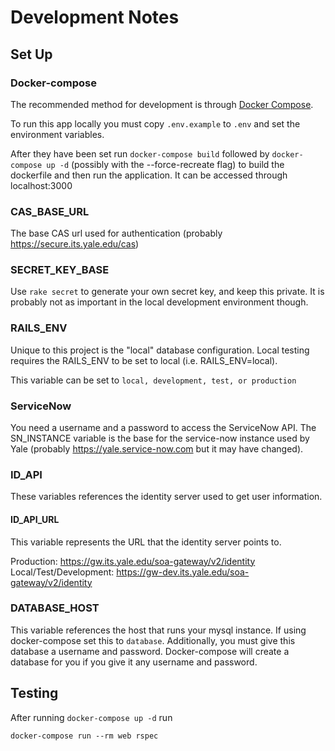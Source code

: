 # Development Notes

## Set Up

### Docker-compose

The recommended method for development is through [Docker Compose](https://docs.docker.com/compose/).

To run this app locally you must copy `.env.example` to `.env` and set the environment variables.

After they have been set run `docker-compose build` followed by `docker-compose up -d` (possibly with the --force-recreate flag) to build the dockerfile and then run the application. It can be accessed through localhost:3000

### CAS_BASE_URL
The base CAS url used for authentication (probably https://secure.its.yale.edu/cas) 

### SECRET_KEY_BASE
Use `rake secret` to generate your own secret key, and keep this private. It is probably not as important in the local development environment though.

### RAILS_ENV
Unique to this project is the "local" database configuration. Local testing requires the RAILS_ENV to be set to local (i.e. RAILS_ENV=local).

This variable can be set to `local, development, test, or production`

### ServiceNow
You need a username and a password to access the ServiceNow API. The SN_INSTANCE variable is the base for the service-now instance used by Yale (probably https://yale.service-now.com but it may have changed).

### ID_API
These variables references the identity server used to get user information.

#### ID_API_URL
This variable represents the URL that the identity server points to.

Production: https://gw.its.yale.edu/soa-gateway/v2/identity
Local/Test/Development: https://gw-dev.its.yale.edu/soa-gateway/v2/identity

### DATABASE_HOST

This variable references the host that runs your mysql instance. If using docker-compose set this to `database`. Additionally, you must give this database a username and password. Docker-compose will create a database for you if you give it any username and password.

## Testing
After running `docker-compose up -d` run
```
docker-compose run --rm web rspec
```